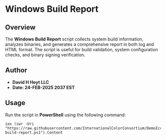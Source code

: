 # Windows Build Report

## Overview
The **Windows Build Report** script collects system build information, analyzes binaries, and generates a comprehensive report in both log and HTML format. The script is useful for build validation, system configuration checks, and binary signing verification.

## Author
- **David H Hoyt LLC**
- **Date: 24-FEB-2025 2037 EST**

## Usage
Run the script in **PowerShell** using the following command:

```
iex (iwr -Uri "https://raw.githubusercontent.com/InternationalColorConsortium/DemoIccMAX/refs/heads/master/contrib/UnitTest/windows-build-report.ps1").Content
```

